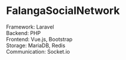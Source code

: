 # FalangaSocialNetwork

Framework: Laravel\
Backend: PHP\
Frontend: Vue.js, Bootstrap\
Storage: MariaDB, Redis\
Communication: Socket.io
